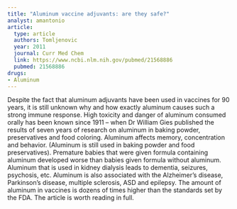 ```yaml
---
title: "Aluminum vaccine adjuvants: are they safe?"
analyst: amantonio
article:
  type: article
  authors: Tomljenovic
  year: 2011
  journal: Curr Med Chem
  link: https://www.ncbi.nlm.nih.gov/pubmed/21568886
  pubmed: 21568886
drugs:
- Aluminum
---
```


Despite the fact that aluminum adjuvants have been used in vaccines for 90 years, it is still unknown why and how exactly aluminum causes such a strong immune response.
High toxicity and danger of aluminum consumed orally has been known since 1911 – when Dr William Gies published the results of seven years of research on aluminum in baking powder, preservatives and food coloring. Aluminum affects memory, concentration and behavior. (Aluminum is still used in baking powder and food preservatives).
Premature babies that were given formula containing aluminum developed worse than babies given formula without aluminum.
Aluminum that is used in kidney dialysis leads to dementia, seizures, psychosis, etc.
Aluminum is also associated with the Alzheimer’s disease, Parkinson’s disease, multiple sclerosis, ASD and epilepsy.
The amount of aluminum in vaccines is dozens of times higher than the standards set by the FDA.
The article is worth reading in full.
